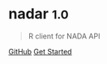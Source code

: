 <!-- _coverpage.md -->

# nadar <small>1.0</small>

> R client for NADA API


[GitHub](https://github.com/docsifyjs/docsify/)
[Get Started](#getting-started)